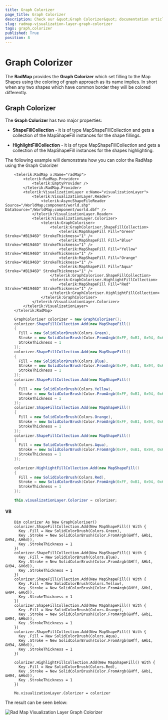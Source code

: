 ```yaml
---
title: Graph Colorizer
page_title: Graph Colorizer
description: Check our &quot;Graph Colorizer&quot; documentation article for the RadMap {{ site.framework_name }} control.
slug: radmap-visualization-layer-graph-colorizer
tags: graph,colorizer
published: True
position: 8
---
```


# Graph Colorizer

The __RadMap__ provides the __Graph Colorizer__ which set filling to the Map Shapes using the coloring of graph approach as its name implies. In short when any two shapes which have common border they will be colored differently.

## Graph Colorizer

The __Graph Colorizer__ has two major properties:        

* __ShapeFillCollection__ - it is of type MapShapeFillCollection and gets a collection of the MapShapeFill instances for the shape fillings.            

* __HighlightFillCollection__ - it is of type MapShapeFillCollection and gets a collection of the MapShapeFill instances for the shapes highlighting.            

The following example will demonstrate how you can color the RadMap using the Graph Colorizer


```XAML	
	<telerik:RadMap x:Name="radMap">
		<telerik:RadMap.Provider>
			<telerik:EmptyProvider />
		</telerik:RadMap.Provider>
		<telerik:VisualizationLayer x:Name="visualizationLayer">
			<telerik:VisualizationLayer.Reader>
				<telerik:AsyncShapeFileReader Source="/WorldMap;component/world.shp" DataSource="/WorldMap;component/world.dbf" />
			</telerik:VisualizationLayer.Reader>
			<telerik:VisualizationLayer.Colorizer>
				<telerik:GraphColoriser>
					<telerik:GraphColoriser.ShapeFillCollection>
						<telerik:MapShapeFill Fill="Green" Stroke="#B1946D" StrokeThickness="1" />
						<telerik:MapShapeFill Fill="Blue" Stroke="#B1946D" StrokeThickness="1" />
						<telerik:MapShapeFill Fill="Yellow" Stroke="#B1946D" StrokeThickness="1" />
						<telerik:MapShapeFill Fill="Orange" Stroke="#B1946D" StrokeThickness="1" />
						<telerik:MapShapeFill Fill="Aqua" Stroke="#B1946D" StrokeThickness="1" />
					</telerik:GraphColoriser.ShapeFillCollection>
					<telerik:GraphColoriser.HighlightFillCollection>
						<telerik:MapShapeFill Fill="Red" Stroke="#B1946D" StrokeThickness="1" />
					</telerik:GraphColoriser.HighlightFillCollection>
				</telerik:GraphColoriser>
			</telerik:VisualizationLayer.Colorizer>
		</telerik:VisualizationLayer>
	</telerik:RadMap>
```


```C#	
	GraphColoriser colorizer = new GraphColoriser();
	colorizer.ShapeFillCollection.Add(new MapShapeFill()
	{
	  Fill = new SolidColorBrush(Colors.Green),
	  Stroke = new SolidColorBrush(Color.FromArgb(0xFF, 0xB1, 0x94, 0x6D)),
	  StrokeThickness = 1
	});
	colorizer.ShapeFillCollection.Add(new MapShapeFill()
	{
	  Fill = new SolidColorBrush(Colors.Blue),
	  Stroke = new SolidColorBrush(Color.FromArgb(0xFF, 0xB1, 0x94, 0x6D)),
	  StrokeThickness = 1
	});
	colorizer.ShapeFillCollection.Add(new MapShapeFill()
	{
	  Fill = new SolidColorBrush(Colors.Yellow),
	  Stroke = new SolidColorBrush(Color.FromArgb(0xFF, 0xB1, 0x94, 0x6D)),
	  StrokeThickness = 1
	});
	colorizer.ShapeFillCollection.Add(new MapShapeFill()
	{
	  Fill = new SolidColorBrush(Colors.Orange),
	  Stroke = new SolidColorBrush(Color.FromArgb(0xFF, 0xB1, 0x94, 0x6D)),
	  StrokeThickness = 1
	});
	colorizer.ShapeFillCollection.Add(new MapShapeFill()
	{
	  Fill = new SolidColorBrush(Colors.Aqua),
	  Stroke = new SolidColorBrush(Color.FromArgb(0xFF, 0xB1, 0x94, 0x6D)),
	  StrokeThickness = 1
	});

	colorizer.HighlightFillCollection.Add(new MapShapeFill()
	{
	  Fill = new SolidColorBrush(Colors.Red),
	  Stroke = new SolidColorBrush(Color.FromArgb(0xFF, 0xB1, 0x94, 0x6D)),
	  StrokeThickness = 1
	});

	this.visualizationLayer.Colorizer = colorizer;
```

#### __VB__
```VB	
	Dim colorizer As New GraphColoriser()
	colorizer.ShapeFillCollection.Add(New MapShapeFill() With { 
	  Key .Fill = New SolidColorBrush(Colors.Green), 
	  Key .Stroke = New SolidColorBrush(Color.FromArgb(&Hff, &Hb1, &H94, &H6d)), 
	  Key .StrokeThickness = 1 
	})
	colorizer.ShapeFillCollection.Add(New MapShapeFill() With { 
	  Key .Fill = New SolidColorBrush(Colors.Blue), 
	  Key .Stroke = New SolidColorBrush(Color.FromArgb(&Hff, &Hb1, &H94, &H6d)), 
	  Key .StrokeThickness = 1 
	})
	colorizer.ShapeFillCollection.Add(New MapShapeFill() With { 
	  Key .Fill = New SolidColorBrush(Colors.Yellow), 
	  Key .Stroke = New SolidColorBrush(Color.FromArgb(&Hff, &Hb1, &H94, &H6d)), 
	  Key .StrokeThickness = 1 
	})
	colorizer.ShapeFillCollection.Add(New MapShapeFill() With { 
	  Key .Fill = New SolidColorBrush(Colors.Orange), 
	  Key .Stroke = New SolidColorBrush(Color.FromArgb(&Hff, &Hb1, &H94, &H6d)), 
	  Key .StrokeThickness = 1 
	})
	colorizer.ShapeFillCollection.Add(New MapShapeFill() With { 
	  Key .Fill = New SolidColorBrush(Colors.Aqua), 
	  Key .Stroke = New SolidColorBrush(Color.FromArgb(&Hff, &Hb1, &H94, &H6d)), 
	  Key .StrokeThickness = 1 
	})

	colorizer.HighlightFillCollection.Add(New MapShapeFill() With { 
	  Key .Fill = New SolidColorBrush(Colors.Red), 
	  Key .Stroke = New SolidColorBrush(Color.FromArgb(&Hff, &Hb1, &H94, &H6d)), 
	  Key .StrokeThickness = 1 
	})

	Me.visualizationLayer.Colorizer = colorizer
```

The result can be seen below:

![Rad Map Visualization Layer Graph Colorizer](images/RadMap_Visualization_Layer_Graph_Colorizer.png)